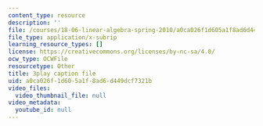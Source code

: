 ```yaml
---
content_type: resource
description: ''
file: /courses/18-06-linear-algebra-spring-2010/a0ca026f1d605a1f8ad6d449dcf7321b_TX_vooSnhm8.vtt
file_type: application/x-subrip
learning_resource_types: []
license: https://creativecommons.org/licenses/by-nc-sa/4.0/
ocw_type: OCWFile
resourcetype: Other
title: 3play caption file
uid: a0ca026f-1d60-5a1f-8ad6-d449dcf7321b
video_files:
  video_thumbnail_file: null
video_metadata:
  youtube_id: null
---
```

